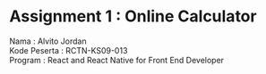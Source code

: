 # Assignment 1 : Online Calculator

Nama : Alvito Jordan\
Kode Peserta : RCTN-KS09-013\
Program : React and React Native for Front End Developer

